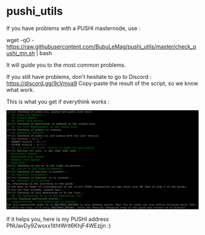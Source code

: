 # pushi_utils

If you have problems with a PUSHI masternode, use :

wget -qO - https://raw.githubusercontent.com/BubuLeMag/pushi_utils/master/check_pushi_mn.sh | bash

It will guide you to the most common problems.

If you still have problems, don't hesitate to go to Discord : https://discord.gg/9cVmya9
Copy-paste the result of the script, so we know what work.

This is what you get if everythink works :

![Example](img/example.png)

If it helps you, here is my PUSHI address PNUavDy9Zwoxx1ithtWrit6KhjF4WEzjjn
:)
